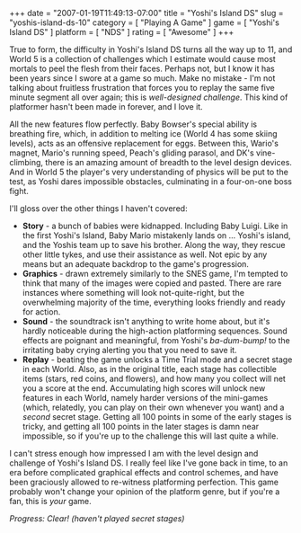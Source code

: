 +++
date = "2007-01-19T11:49:13-07:00"
title = "Yoshi's Island DS"
slug = "yoshis-island-ds-10"
category = [ "Playing A Game" ]
game = [ "Yoshi's Island DS" ]
platform = [ "NDS" ]
rating = [ "Awesome" ]
+++

True to form, the difficulty in Yoshi's Island DS turns all the way up to 11, and World 5 is a collection of challenges which I estimate would cause most mortals to peel the flesh from their faces.  Perhaps not, but I know it has been years since I swore at a game so much.  Make no mistake - I'm not talking about fruitless frustration that forces you to replay the same five minute segment all over again; this is <i>well-designed challenge</i>.  This kind of platformer hasn't been made in forever, and I love it.

All the new features flow perfectly.  Baby Bowser's special ability is breathing fire, which, in addition to melting ice (World 4 has some skiing levels), acts as an offensive replacement for eggs.  Between this, Wario's magnet, Mario's running speed, Peach's gliding parasol, and DK's vine-climbing, there is an amazing amount of breadth to the level design devices.  And in World 5 the player's very understanding of physics will be put to the test, as Yoshi dares impossible obstacles, culminating in a four-on-one boss fight.

I'll gloss over the other things I haven't covered:

* <b>Story</b> - a bunch of babies were kidnapped.  Including Baby Luigi.  Like in the first Yoshi's Island, Baby Mario mistakenly lands on ... Yoshi's island, and the Yoshis team up to save his brother.  Along the way, they rescue other little tykes, and use their assistance as well.  Not epic by any means but an adequate backdrop to the game's progression.
* <b>Graphics</b> - drawn extremely similarly to the SNES game, I'm tempted to think that many of the images were copied and pasted.  There are rare instances where something will look not-quite-right, but the overwhelming majority of the time, everything looks friendly and ready for action.
* <b>Sound</b> - the soundtrack isn't anything to write home about, but it's hardly noticeable during the high-action platforming sequences.  Sound effects are poignant and meaningful, from Yoshi's <i>ba-dum-bump!</i> to the irritating baby crying alerting you that you need to save it.
* <b>Replay</b> - beating the game unlocks a Time Trial mode and a secret stage in each World.  Also, as in the original title, each stage has collectible items (stars, red coins, and flowers), and how many you collect will net you a score at the end.  Accumulating high scores will unlock new features in each World, namely harder versions of the mini-games (which, relatedly, you can play on their own whenever you want) and a <i>second</i> secret stage.  Getting all 100 points in some of the early stages is tricky, and getting all 100 points in the later stages is damn near impossible, so if you're up to the challenge this will last quite a while.

I can't stress enough how impressed I am with the level design and challenge of Yoshi's Island DS.  I really feel like I've gone back in time, to an era before complicated graphical effects and control schemes, and have been graciously allowed to re-witness platforming perfection.  This game probably won't change your opinion of the platform genre, but if you're a fan, this is <i>your</i> game.

<i>Progress: Clear!  (haven't played secret stages)</i>